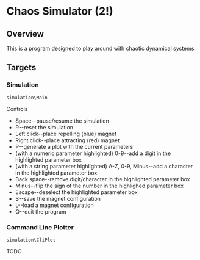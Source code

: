 # Chaos Simulator (2!)

## Overview 

This is a program designed to play around with chaotic dynamical systems

## Targets

### Simulation

`simulation\Main`

Controls

- Space--pause/resume the simulation
- R--reset the simulation
- Left click--place repelling (blue) magnet
- Right click--place attracting (red) magnet
- P--generate a plot with the current parameters
- (with a numeric parameter highlighted) 0-9--add a digit in the highlighted parameter box
- (with a string parameter highlighted) A-Z, 0-9, Minus--add a character in the highlighted parameter box
- Back space--remove digit/character in the highlighted parameter box
- Minus--flip the sign of the number in the highlighed parameter box
- Escape--deselect the highlighted parameter box
- S--save the magnet configuration
- L--load a magnet configuration
- Q--quit the program

### Command Line Plotter

`simulation\CliPlot`

TODO
